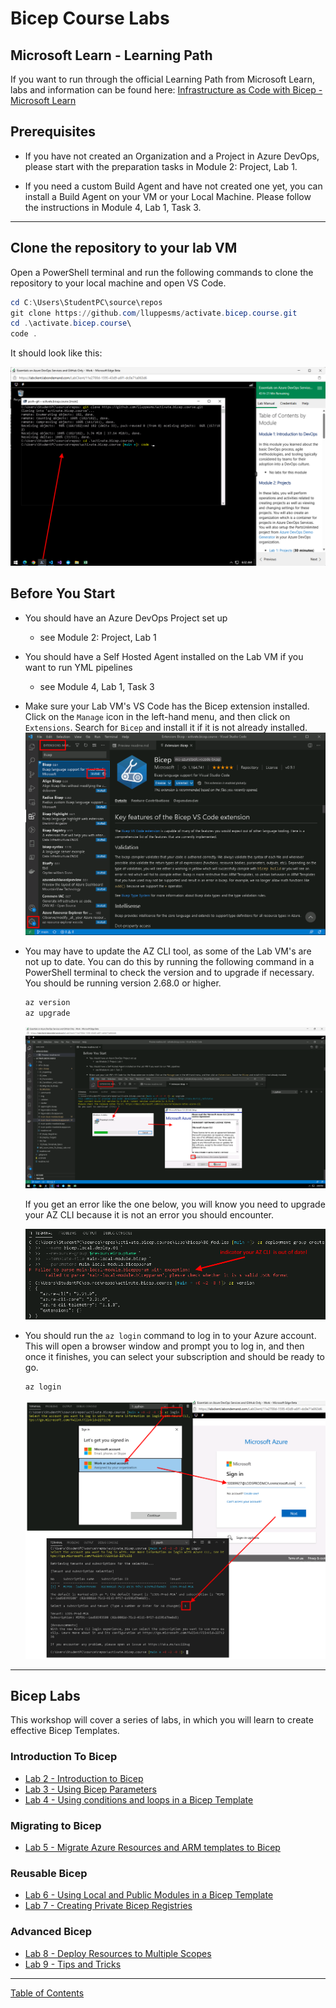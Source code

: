 # Bicep Course Labs

## Microsoft Learn - Learning Path

If you want to run through the official Learning Path from Microsoft Learn, labs and information can be found here: [Infrastructure as Code with Bicep - Microsoft Learn](MS_Learn_Intro_To_Bicep_Labs.md)

## Prerequisites

* If you have not created an Organization and a Project in Azure DevOps, please start with the preparation tasks in Module 2: Project, Lab 1.

* If you need a custom Build Agent and have not created one yet, you can install a Build Agent on your VM or your Local Machine.  Please follow the instructions in Module 4, Lab 1, Task 3.

---

## Clone the repository to your lab VM

Open a PowerShell terminal and run the following commands to clone the repository to your local machine and open VS Code.

```powershell
cd C:\Users\StudentPC\source\repos
git clone https://github.com/lluppesms/activate.bicep.course.git
cd .\activate.bicep.course\
code .
```

It should look like this:

![PowerShell Commands](../../img/CloneTheRepo.png)

## Before You Start

* You should have an Azure DevOps Project set up
  * see Module 2: Project, Lab 1
* You should have a Self Hosted Agent installed on the Lab VM if you want to run YML pipelines
  * see Module 4, Lab 1, Task 3
* Make sure your Lab VM's VS Code has the Bicep extension installed. Click on the `Manage` icon in the left-hand menu, and then click on `Extensions`. Search for `Bicep` and install it if it is not already installed.
![Bicep VS Code Extension](../../img/Bicep-VSCode-Extension.png)
* You may have to update the AZ CLI tool, as some of the Lab VM's are not up to date. You can do this by running the following command in a PowerShell terminal to check the version and to upgrade if necessary.  You should be running version 2.68.0 or higher.

  ```powershell
  az version
  az upgrade
  ```

  ![Update AZ CLI](../../img/Update-AZ-CLI.png)

  If you get an error like the one below, you will know you need to upgrade your AZ CLI because it is not an error you should encounter.

  ![AZ CLI Error](../../img/Update-AZ-CLI-Error.png)

* You should run the `az login` command to log in to your Azure account. This will open a browser window and prompt you to log in, and then once it finishes, you can select your subscription and should be ready to go.

  ```powershell
  az login
  ```

  ![AZ Login](../../img/AZ-Login.png)

---

## Bicep Labs

This workshop will cover a series of labs, in which you will learn to create effective Bicep Templates.

### Introduction To Bicep

* [Lab 2 - Introduction to Bicep](./02_Intro/readme.md)
* [Lab 3 - Using Bicep Parameters](./03_Parameters/readme.md)
* [Lab 4 - Using conditions and loops in a Bicep Template](./04_Conditions_and_Loops/readme.md)

### Migrating to Bicep

* [Lab 5 - Migrate Azure Resources and ARM templates to Bicep](./05_Migrate_to_Bicep/Lab01/readme.md)

### Reusable Bicep

* [Lab 6 - Using Local and Public Modules in a Bicep Template](./06_Modules/readme.md)
* [Lab 7 - Creating Private Bicep Registries](./07_Bicep_Registries/readme.md)

### Advanced Bicep

* [Lab 8 - Deploy Resources to Multiple Scopes](./Bicep_9_Deploy_Resource_Targets/readme.md)
* [Lab 9 - Tips and Tricks](./Bicep_10_Advanced_Bicep_Tips/readme.md)

<!-- * [Lab 99 - Publish Reusable Code with Template Specs](./archives/99_Bicep_Template_Specs/readme.md) -->
<!-- * [Lab 98 - CICD Pipelines](./archives/98_CICD_Pipelines/readme.md) -->

---

[Table of Contents](../../readme.md)

